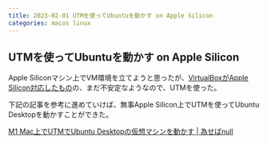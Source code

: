 ```yaml
---
title: 2023-02-01 UTMを使ってUbuntuを動かす on Apple Silicon
categories: macos linux
---
```


## UTMを使ってUbuntuを動かす on Apple Silicon

Apple Siliconマシン上でVM環境を立てようと思ったが、[VirtualBoxがApple Silicon対応したもの](https://iphone-mania.jp/news-495365/)の、まだ不安定なようなので、UTMを使った。

下記の記事を参考に進めていけば、無事Apple Silicon上でUTMを使ってUbuntu Desktopを動かすことができた。

[M1 Mac上でUTMでUbuntu Desktopの仮想マシンを動かす \| 為せばnull](https://blog.yotiosoft.com/2022/05/28/M1-Mac%E4%B8%8A%E3%81%A7UTM%E3%81%A7Ubuntu-Desktop%E3%81%AE%E4%BB%AE%E6%83%B3%E3%83%9E%E3%82%B7%E3%83%B3%E3%82%92%E5%8B%95%E3%81%8B%E3%81%99.html)
